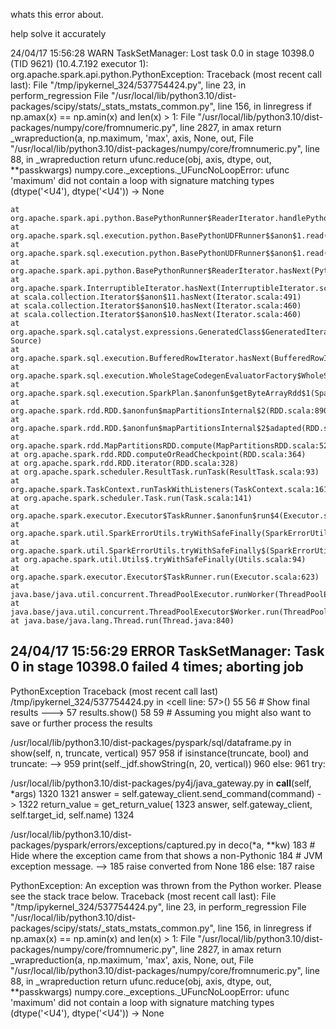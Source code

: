 whats this error about. 

help solve it accurately

24/04/17 15:56:28 WARN TaskSetManager: Lost task 0.0 in stage 10398.0 (TID 9621) (10.4.7.192 executor 1): org.apache.spark.api.python.PythonException: Traceback (most recent call last):
  File "/tmp/ipykernel_324/537754424.py", line 23, in perform_regression
  File "/usr/local/lib/python3.10/dist-packages/scipy/stats/_stats_mstats_common.py", line 156, in linregress
    if np.amax(x) == np.amin(x) and len(x) > 1:
  File "/usr/local/lib/python3.10/dist-packages/numpy/core/fromnumeric.py", line 2827, in amax
    return _wrapreduction(a, np.maximum, 'max', axis, None, out,
  File "/usr/local/lib/python3.10/dist-packages/numpy/core/fromnumeric.py", line 88, in _wrapreduction
    return ufunc.reduce(obj, axis, dtype, out, **passkwargs)
numpy.core._exceptions._UFuncNoLoopError: ufunc 'maximum' did not contain a loop with signature matching types (dtype('<U4'), dtype('<U4')) -> None

	at org.apache.spark.api.python.BasePythonRunner$ReaderIterator.handlePythonException(PythonRunner.scala:572)
	at org.apache.spark.sql.execution.python.BasePythonUDFRunner$$anon$1.read(PythonUDFRunner.scala:94)
	at org.apache.spark.sql.execution.python.BasePythonUDFRunner$$anon$1.read(PythonUDFRunner.scala:75)
	at org.apache.spark.api.python.BasePythonRunner$ReaderIterator.hasNext(PythonRunner.scala:525)
	at org.apache.spark.InterruptibleIterator.hasNext(InterruptibleIterator.scala:37)
	at scala.collection.Iterator$$anon$11.hasNext(Iterator.scala:491)
	at scala.collection.Iterator$$anon$10.hasNext(Iterator.scala:460)
	at scala.collection.Iterator$$anon$10.hasNext(Iterator.scala:460)
	at org.apache.spark.sql.catalyst.expressions.GeneratedClass$GeneratedIteratorForCodegenStage103.processNext(Unknown Source)
	at org.apache.spark.sql.execution.BufferedRowIterator.hasNext(BufferedRowIterator.java:43)
	at org.apache.spark.sql.execution.WholeStageCodegenEvaluatorFactory$WholeStageCodegenPartitionEvaluator$$anon$1.hasNext(WholeStageCodegenEvaluatorFactory.scala:43)
	at org.apache.spark.sql.execution.SparkPlan.$anonfun$getByteArrayRdd$1(SparkPlan.scala:388)
	at org.apache.spark.rdd.RDD.$anonfun$mapPartitionsInternal$2(RDD.scala:890)
	at org.apache.spark.rdd.RDD.$anonfun$mapPartitionsInternal$2$adapted(RDD.scala:890)
	at org.apache.spark.rdd.MapPartitionsRDD.compute(MapPartitionsRDD.scala:52)
	at org.apache.spark.rdd.RDD.computeOrReadCheckpoint(RDD.scala:364)
	at org.apache.spark.rdd.RDD.iterator(RDD.scala:328)
	at org.apache.spark.scheduler.ResultTask.runTask(ResultTask.scala:93)
	at org.apache.spark.TaskContext.runTaskWithListeners(TaskContext.scala:161)
	at org.apache.spark.scheduler.Task.run(Task.scala:141)
	at org.apache.spark.executor.Executor$TaskRunner.$anonfun$run$4(Executor.scala:620)
	at org.apache.spark.util.SparkErrorUtils.tryWithSafeFinally(SparkErrorUtils.scala:64)
	at org.apache.spark.util.SparkErrorUtils.tryWithSafeFinally$(SparkErrorUtils.scala:61)
	at org.apache.spark.util.Utils$.tryWithSafeFinally(Utils.scala:94)
	at org.apache.spark.executor.Executor$TaskRunner.run(Executor.scala:623)
	at java.base/java.util.concurrent.ThreadPoolExecutor.runWorker(ThreadPoolExecutor.java:1136)
	at java.base/java.util.concurrent.ThreadPoolExecutor$Worker.run(ThreadPoolExecutor.java:635)
	at java.base/java.lang.Thread.run(Thread.java:840)

24/04/17 15:56:29 ERROR TaskSetManager: Task 0 in stage 10398.0 failed 4 times; aborting job
---------------------------------------------------------------------------
PythonException                           Traceback (most recent call last)
/tmp/ipykernel_324/537754424.py in <cell line: 57>()
     55 
     56 # Show final results
---> 57 results.show()
     58 
     59 # Assuming you might also want to save or further process the results

/usr/local/lib/python3.10/dist-packages/pyspark/sql/dataframe.py in show(self, n, truncate, vertical)
    957 
    958         if isinstance(truncate, bool) and truncate:
--> 959             print(self._jdf.showString(n, 20, vertical))
    960         else:
    961             try:

/usr/local/lib/python3.10/dist-packages/py4j/java_gateway.py in __call__(self, *args)
   1320 
   1321         answer = self.gateway_client.send_command(command)
-> 1322         return_value = get_return_value(
   1323             answer, self.gateway_client, self.target_id, self.name)
   1324 

/usr/local/lib/python3.10/dist-packages/pyspark/errors/exceptions/captured.py in deco(*a, **kw)
    183                 # Hide where the exception came from that shows a non-Pythonic
    184                 # JVM exception message.
--> 185                 raise converted from None
    186             else:
    187                 raise

PythonException: 
  An exception was thrown from the Python worker. Please see the stack trace below.
Traceback (most recent call last):
  File "/tmp/ipykernel_324/537754424.py", line 23, in perform_regression
  File "/usr/local/lib/python3.10/dist-packages/scipy/stats/_stats_mstats_common.py", line 156, in linregress
    if np.amax(x) == np.amin(x) and len(x) > 1:
  File "/usr/local/lib/python3.10/dist-packages/numpy/core/fromnumeric.py", line 2827, in amax
    return _wrapreduction(a, np.maximum, 'max', axis, None, out,
  File "/usr/local/lib/python3.10/dist-packages/numpy/core/fromnumeric.py", line 88, in _wrapreduction
    return ufunc.reduce(obj, axis, dtype, out, **passkwargs)
numpy.core._exceptions._UFuncNoLoopError: ufunc 'maximum' did not contain a loop with signature matching types (dtype('<U4'), dtype('<U4')) -> None
